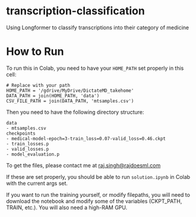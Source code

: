 # transcription-classification
Using Longformer to classify transcriptions into their category of medicine

# How to Run

To run this in Colab, you need to have your `HOME_PATH` set properly in this cell:
```
# Replace with your path
HOME_PATH = '/gdrive/MyDrive/DictateMD_takehome'
DATA_PATH = join(HOME_PATH, 'data')
CSV_FILE_PATH = join(DATA_PATH, 'mtsamples.csv')
```

Then you need to have the following directory structure:
```
data
- mtsamples.csv
checkpoints
- medical-model-epoch=3-train_loss=0.07-valid_loss=0.46.ckpt
- train_losses.p
- valid_losses.p
- model_evaluation.p
```
To get the files, please contact me at raj.singh@rajdoesml.com

If these are set properly, you should be able to run `solution.ipynb` in Colab with the current args set.

If you want to run the training yourself, or modify filepaths, you will need to download the notebook
and modify some of the variables (CKPT_PATH, TRAIN, etc.). You will also need a high-RAM GPU.
